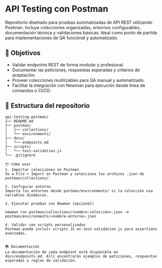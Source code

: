 # API Testing con Postman

Repositorio diseñado para pruebas automatizadas de API REST utilizando Postman. Incluye colecciones organizadas, entornos configurables, documentación técnica y validaciones básicas. Ideal como punto de partida para implementaciones de QA funcional y automatizado.

## 🚀 Objetivos

- Validar endpoints REST de forma modular y profesional.
- Documentar las peticiones, respuestas esperadas y criterios de aceptación.
- Proveer colecciones reutilizables para QA manual y automatizado.
- Facilitar la integración con Newman para ejecución desde línea de comandos o CI/CD.

## 📁 Estructura del repositorio

```plaintext
api-testing-postman/
├── README.md
├── postman/
│   ├── collections/
│   └── environments/
├── docs/
│   └── endpoints.md
├── scripts/
│   └── test-validation.js
└── .gitignore

📦 Cómo usar
1. Importar colecciones en Postman
Ve a File > Import en Postman y selecciona los archivos .json de postman/collections/.

2. Configurar entorno
Importa los entornos desde postman/environments/ si la colección usa variables dinámicas.

3. Ejecutar pruebas con Newman (opcional)

newman run postman/collections/<nombre-colección>.json -e postman/environments/<nombre-entorno>.json

4. Validar con scripts personalizados
Postman puede incluir scripts JS en test-validation.js para assertions avanzadas.


📚 Documentación
La documentación de cada endpoint está disponible en docs/endpoints.md. Allí encontrarás ejemplos de peticiones, respuestas esperadas y reglas de validación.

